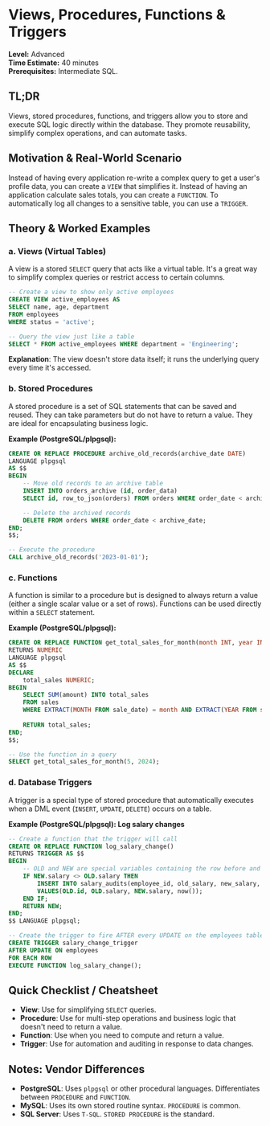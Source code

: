 # Views, Procedures, Functions & Triggers

**Level:** Advanced  
**Time Estimate:** 40 minutes  
**Prerequisites:** Intermediate SQL.

## TL;DR
Views, stored procedures, functions, and triggers allow you to store and execute SQL logic directly within the database. They promote reusability, simplify complex operations, and can automate tasks.

## Motivation & Real-World Scenario
Instead of having every application re-write a complex query to get a user's profile data, you can create a `VIEW` that simplifies it. Instead of having an application calculate sales totals, you can create a `FUNCTION`. To automatically log all changes to a sensitive table, you can use a `TRIGGER`.

## Theory & Worked Examples

### a. Views (Virtual Tables)
A view is a stored `SELECT` query that acts like a virtual table. It's a great way to simplify complex queries or restrict access to certain columns.

```sql
-- Create a view to show only active employees
CREATE VIEW active_employees AS
SELECT name, age, department
FROM employees 
WHERE status = 'active';

-- Query the view just like a table
SELECT * FROM active_employees WHERE department = 'Engineering';
```
**Explanation**: The view doesn't store data itself; it runs the underlying query every time it's accessed.

### b. Stored Procedures
A stored procedure is a set of SQL statements that can be saved and reused. They can take parameters but do not have to return a value. They are ideal for encapsulating business logic.

**Example (PostgreSQL/plpgsql):**
```sql
CREATE OR REPLACE PROCEDURE archive_old_records(archive_date DATE)
LANGUAGE plpgsql
AS $$
BEGIN
    -- Move old records to an archive table
    INSERT INTO orders_archive (id, order_data)
    SELECT id, row_to_json(orders) FROM orders WHERE order_date < archive_date;

    -- Delete the archived records
    DELETE FROM orders WHERE order_date < archive_date;
END;
$$;

-- Execute the procedure
CALL archive_old_records('2023-01-01');
```

### c. Functions
A function is similar to a procedure but is designed to always return a value (either a single scalar value or a set of rows). Functions can be used directly within a `SELECT` statement.

**Example (PostgreSQL/plpgsql):**
```sql
CREATE OR REPLACE FUNCTION get_total_sales_for_month(month INT, year INT)
RETURNS NUMERIC
LANGUAGE plpgsql
AS $$
DECLARE
    total_sales NUMERIC;
BEGIN
    SELECT SUM(amount) INTO total_sales
    FROM sales
    WHERE EXTRACT(MONTH FROM sale_date) = month AND EXTRACT(YEAR FROM sale_date) = year;
    
    RETURN total_sales;
END;
$$;

-- Use the function in a query
SELECT get_total_sales_for_month(5, 2024);
```

### d. Database Triggers
A trigger is a special type of stored procedure that automatically executes when a DML event (`INSERT`, `UPDATE`, `DELETE`) occurs on a table.

**Example (PostgreSQL/plpgsql): Log salary changes**
```sql
-- Create a function that the trigger will call
CREATE OR REPLACE FUNCTION log_salary_change()
RETURNS TRIGGER AS $$
BEGIN
    -- OLD and NEW are special variables containing the row before and after the update
    IF NEW.salary <> OLD.salary THEN
        INSERT INTO salary_audits(employee_id, old_salary, new_salary, changed_on)
        VALUES(OLD.id, OLD.salary, NEW.salary, now());
    END IF;
    RETURN NEW;
END;
$$ LANGUAGE plpgsql;

-- Create the trigger to fire AFTER every UPDATE on the employees table
CREATE TRIGGER salary_change_trigger
AFTER UPDATE ON employees
FOR EACH ROW
EXECUTE FUNCTION log_salary_change();
```

## Quick Checklist / Cheatsheet
- **View**: Use for simplifying `SELECT` queries.
- **Procedure**: Use for multi-step operations and business logic that doesn't need to return a value.
- **Function**: Use when you need to compute and return a value.
- **Trigger**: Use for automation and auditing in response to data changes.

## Notes: Vendor Differences
- **PostgreSQL**: Uses `plpgsql` or other procedural languages. Differentiates between `PROCEDURE` and `FUNCTION`.
- **MySQL**: Uses its own stored routine syntax. `PROCEDURE` is common.
- **SQL Server**: Uses `T-SQL`. `STORED PROCEDURE` is the standard.
